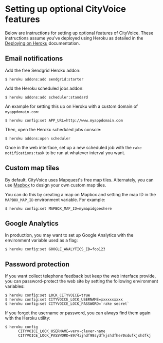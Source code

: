 # Setting up optional CityVoice features

Below are instructions for setting up optional features of CityVoice. These instructions assume you've deployed using Heroku as detailed in the [Deploying on Heroku](README.md#deploying-on-heroku) documentation.

## Email notifications

Add the free Sendgrid Heroku addon:

    $ heroku addons:add sendgrid:starter

Add the Heroku scheduled jobs addon:

    $ heroku addons:add scheduler:standard

An example for setting this up on Heroku with a custom domain of `myappdomain.com`:

    $ heroku config:set APP_URL=http://www.myappdomain.com

Then, open the Heroku scheduled jobs console:

    $ heroku addons:open scheduler

Once in the web interface, set up a new scheduled job with the `rake notifications:task` to be run at whatever interval you want.

## Custom map tiles

By default, CityVoice uses Mapquest's free map tiles. Alternately, you can use [Mapbox](https://mapbox.com) to design your own custom map tiles.

You can do this by creating a map on Mapbox and setting the map ID in the `MAPBOX_MAP_ID` environment variable. For example:

	$ heroku config:set MAPBOX_MAP_ID=mymapidgoeshere

## Google Analytics

In production, you may want to set up Google Analytics with the environment variable used as a flag:

    $ heroku config:set GOOGLE_ANALYTICS_ID=foo123


## Password protection

If you want collect telephone feedback but keep the web interface provide, you can password-protect the web site by setting the following environment variables:

    $ heroku config:set LOCK_CITYVOICE=true
    $ heroku config:set CITYVOICE_LOCK_USERNAME=xxxxxxxxxx
    $ heroku config:set CITYVOICE_LOCK_PASSWORD=`rake secret`

If you forget the username or password, you can always find them again with the Heroku utility:

    $ heroku config
          CITYVOICE_LOCK_USERNAME=very-clever-name
          CITYVOICE_LOCK_PASSWORD=8974ijhdf98sydfkjshdfher0sdufkjshdfkj

